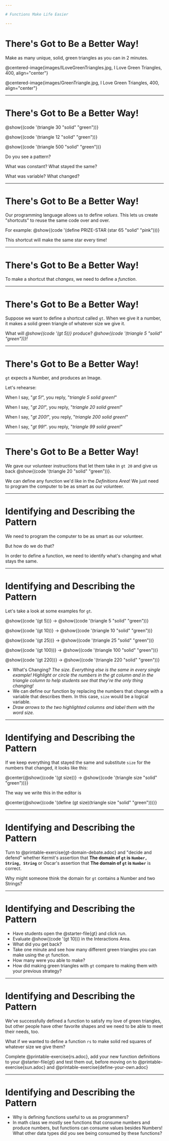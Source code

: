 ```yaml
---

# Functions Make Life Easier

---
```


# There's Got to Be a Better Way!  
Make as many unique, solid, green triangles as you can in 2 minutes.

@centered-image{images/ILoveGreenTriangles.jpg, I Love Green Triangles, 400, align="center"}

@centered-image{images/GreenTriangle.jpg, I Love Green Triangles, 400, align="center"}

---

# There's Got to Be a Better Way!  

@show{(code '(triangle  30  "solid" "green"))}

@show{(code '(triangle  12  "solid" "green"))}

@show{(code '(triangle 500  "solid" "green"))}

Do you see a pattern? 

What was constant? What stayed the same?

What was variable? What changed?

---

# There's Got to Be a Better Way!  

Our programming language allows us to define *values*. This lets us create "shortcuts" to reuse the same code over and over.

For example:
@show{(code '(define PRIZE-STAR (star 65 "solid" "pink")))} 

This shortcut will make the same star every time!

---

# There's Got to Be a Better Way!  

To make a shortcut that _changes_, we need to define a _function_.


<!--
Ask for a volunteer to act out gt.
-->

--- 

# There's Got to Be a Better Way!  

Suppose we want to define a shortcut called `gt`. When we give it a number, it makes a solid green triangle of whatever size we give it.

What will _@show{(code '(gt 5))}_ produce?
_@show{(code '(triangle 5 "solid" "green"))}!_

---

# There's Got to Be a Better Way!  

`gt` expects a Number, and produces an Image.

Let's rehearse: 

When I say, "*gt 5!*", 
you reply, "*triangle 5 solid green!*"

When I say, "*gt 20!*",
you reply, "*triangle 20 solid green!*"

When I say, "*gt 200!*",
you reply, "*triangle 200 solid green!*"

When I say, "*gt 99!*".
you reply, "*triangle 99 solid green!*"

<!--
Make it clear to the class that the function's Name is "gt," that they expect a Number, and will produce an Image. Act out some examples before having the class add their own and record them on the board. -->

---

# There's Got to Be a Better Way!  


We gave our volunteer instructions that let them take in `gt 20` and give us back
@show{(code '(triangle 20 "solid" "green"))}.

We can define any function we'd like in the *Definitions Area*! We just need to program the computer to be as smart as our volunteer.

---

# Identifying and Describing the Pattern

We need to program the computer to be as smart as our volunteer. 

But how do we do that? 

In order to define a function, we need to identify what's changing and what stays the same. 

---

# Identifying and Describing the Pattern

Let's take a look at some examples for `gt`.

@show{(code '(gt 5))} &rarr; @show{(code '(triangle 5 "solid" "green"))}

@show{(code '(gt 10))} &rarr; @show{(code '(triangle 10 "solid" "green"))}

@show{(code '(gt 25))} &rarr; @show{(code '(triangle 25 "solid" "green"))}

@show{(code '(gt 100))} &rarr; @show{(code '(triangle 100 "solid" "green"))}

@show{(code '(gt 220))} &rarr; @show{(code '(triangle 220 "solid" "green"))}

- What's Changing? _The size. Everything else is the same in every single example!_ *Highlight or circle the numbers in the gt column and in the triangle column to help students see that they're the only thing changing!*
- We can define our function by replacing the numbers that change with a variable that describes them. In this case, `size` would be a logical variable.
- *Draw arrows to the two highlighted columns and label them with the word size.*


---

# Identifying and Describing the Pattern

If we keep everything that stayed the same and substitute `size` for the numbers that changed, it looks like this:

@center{@show{(code '(gt size))} &rarr; @show{(code '(triangle size "solid" "green"))}}

The way we write this in the editor is

@center{@show{(code '(define (gt size)(triangle size "solid" "green")))}}

---

# Identifying and Describing the Pattern

Turn to @printable-exercise{gt-domain-debate.adoc} and "decide and defend" whether Kermit's assertion that __The domain of ``gt`` is ``Number, String, String``__ or Oscar's assertion that __The domain of ``gt`` is ``Number``__ is correct.

Why might someone think the domain for `gt` contains a Number and two Strings? 

---

# Identifying and Describing the Pattern

- Have students open the @starter-file{gt} and click run.
- Evaluate @show{(code '(gt 10))} in the Interactions Area.
- What did you get back?
- Take one minute and see how many different green triangles you can make using the `gt` function.
- How many were you able to make?
- How did making green triangles with `gt` compare to making them with your previous strategy?

---

# Identifying and Describing the Pattern

We've successfully defined a function to satisfy my love of green triangles, but other people have other favorite shapes and we need to be able to meet their needs, too. 

What if we wanted to define a function `rs` to make solid red squares of whatever size we give them?

Complete @printable-exercise{rs.adoc}, add your new function definitions to your @starter-file{gt} and test them out, before moving on to @printable-exercise{sun.adoc} and @printable-exercise{define-your-own.adoc}

<!--
As students work, walk around the room and make sure that they are circling what changes in the examples and labeling it with a variable name that reflects what it represents.
 -->

---

# Identifying and Describing the Pattern

- Why is defining functions useful to us as programmers?
- In math class we mostly see functions that consume numbers and produce numbers, but functions can consume values besides Numbers! What other data types did you see being consumed by these functions?
